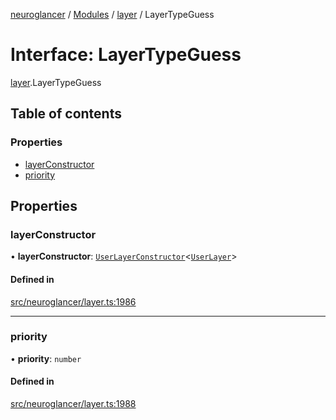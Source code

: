 [neuroglancer](../README.md) / [Modules](../modules.md) / [layer](../modules/layer.md) / LayerTypeGuess

# Interface: LayerTypeGuess

[layer](../modules/layer.md).LayerTypeGuess

## Table of contents

### Properties

- [layerConstructor](layer.LayerTypeGuess.md#layerconstructor)
- [priority](layer.LayerTypeGuess.md#priority)

## Properties

### layerConstructor

• **layerConstructor**: [`UserLayerConstructor`](../modules/layer.md#userlayerconstructor)<[`UserLayer`](../classes/layer.UserLayer.md)\>

#### Defined in

[src/neuroglancer/layer.ts:1986](https://github.com/ActiveBrainAtlas2/neuroglancer/blob/8fef58ad/src/neuroglancer/layer.ts#L1986)

___

### priority

• **priority**: `number`

#### Defined in

[src/neuroglancer/layer.ts:1988](https://github.com/ActiveBrainAtlas2/neuroglancer/blob/8fef58ad/src/neuroglancer/layer.ts#L1988)
